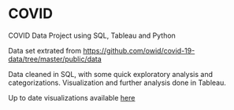 # COVID
COVID Data Project using SQL, Tableau and Python

Data set extrated from https://github.com/owid/covid-19-data/tree/master/public/data

Data cleaned in SQL, with some quick exploratory analysis and categorizations. Visualization and further analysis done in Tableau.

Up to date visualizations available [here](https://public.tableau.com/app/profile/leni.filgueira/vizzes)
